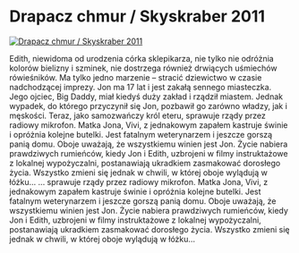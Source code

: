Drapacz chmur / Skyskraber 2011 
=============
[![Drapacz chmur / Skyskraber 2011 ](http://vidos.pl/images/player.gif)](http://vidos.pl/drapacz-chmur-skyskraber-2011)

 Edith, niewidoma od urodzenia córka sklepikarza, nie tylko nie odróżnia kolorów bielizny i szminek, nie dostrzega również drwiących uśmiechów rówieśników. Ma tylko jedno marzenie – stracić dziewictwo w czasie nadchodzącej imprezy. Jon ma 17 lat i jest zakałą sennego miasteczka. Jego ojciec, Big Daddy, miał kiedyś duży zakład i rządził miastem. Jednak wypadek, do którego przyczynił się Jon, pozbawił go zarówno władzy, jak i męskości. Teraz, jako samozwańczy król eteru, sprawuje rządy przez radiowy mikrofon. Matka Jona, Vivi, z jednakowym zapałem kastruje świnie i opróżnia kolejne butelki. Jest fatalnym weterynarzem i jeszcze gorszą panią domu. Oboje uważają, że wszystkiemu winien jest Jon. Życie nabiera prawdziwych rumieńców, kiedy Jon i Edith, uzbrojeni w filmy instruktażowe z lokalnej wypożyczalni, postanawiają ukradkiem zasmakować dorosłego życia. Wszystko zmieni się jednak w chwili, w której oboje wylądują w łóżku…   ... sprawuje rządy przez radiowy mikrofon. Matka Jona, Vivi, z jednakowym zapałem kastruje świnie i opróżnia kolejne butelki. Jest fatalnym weterynarzem i jeszcze gorszą panią domu. Oboje uważają, że wszystkiemu winien jest Jon. Życie nabiera prawdziwych rumieńców, kiedy Jon i Edith, uzbrojeni w filmy instruktażowe z lokalnej wypożyczalni, postanawiają ukradkiem zasmakować dorosłego życia. Wszystko zmieni się jednak w chwili, w której oboje wylądują w łóżku…
